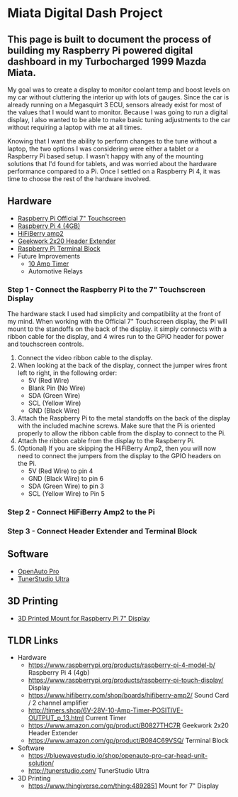 # Miata Digital Dash Project
## This page is built to document the process of building my Raspberry Pi powered digital dashboard in my Turbocharged 1999 Mazda Miata.

My goal was to create a display to monitor coolant temp and boost levels on my car without cluttering the interior up with lots of gauges. Since the car is already running on a Megasquirt 3 ECU, sensors already exist for most of the values that I would want to monitor. Because I was going to run a digital display, I also wanted to be able to make basic tuning adjustments to the car without requiring a laptop with me at all times.

Knowing that I want the ability to perform changes to the tune without a laptop, the two options I was considering were either a tablet or a Raspberry Pi based setup. I wasn't happy with any of the mounting solutions that I'd found for tablets, and was worried about the hardware performance compared to a Pi. Once I settled on a Raspberry Pi 4, it was time to choose the rest of the hardware involved.

## Hardware
- [Raspberry Pi Official 7" Touchscreen](https://www.raspberrypi.org/products/raspberry-pi-touch-display/)
- [Raspberry Pi 4 (4GB)](https://www.raspberrypi.org/products/raspberry-pi-4-model-b/)
- [HiFiBerry amp2](https://www.hifiberry.com/shop/boards/hifiberry-amp2/)
- [Geekwork 2x20 Header Extender](https://www.amazon.com/gp/product/B0827THC7R)
- [Raspberry Pi Terminal Block](https://www.amazon.com/gp/product/B084C69VSQ/)
- Future Improvements
  - [10 Amp Timer](http://timers.shop/6V-28V-10-Amp-Timer-POSITIVE-OUTPUT_p_13.html)
  - Automotive Relays

### Step 1 - Connect the Raspberry Pi to the 7" Touchscreen Display

The hardware stack I used had simplicity and compatibility at the front of my mind. When working with the Official 7" Touchscreen display, the Pi will mount to the standoffs on the back of the display. it simply connects with a ribbon cable for the display, and 4 wires run to the GPIO header for power and touchscreen controls.

1. Connect the video ribbon cable to the display.
2. When looking at the back of the display, connect the jumper wires front left to right, in the following order:
   - 5V (Red Wire)
   - Blank Pin (No Wire)
   - SDA (Green Wire)
   - SCL (Yellow Wire)
   - GND (Black Wire)
3. Attach the Raspberry Pi to the metal standoffs on the back of the display with the included machine screws. Make sure that the Pi is oriented properly to allow the ribbon cable from the display to connect to the Pi.
4. Attach the ribbon cable from the display to the Raspberry Pi.
5. (Optional) If you are skipping the HiFiBerry Amp2, then you will now need to connect the jumpers from the display to the GPIO headers on the Pi.
   - 5V (Red Wire) to pin 4
   - GND (Black Wire) to pin 6
   - SDA (Green Wire) to pin 3
   - SCL (Yellow Wire) to Pin 5

### Step 2 - Connect HiFiBerry Amp2 to the Pi



### Step 3 - Connect Header Extender and Terminal Block

## Software
- [OpenAuto Pro](https://bluewavestudio.io/shop/openauto-pro-car-head-unit-solution/)
- [TunerStudio Ultra](http://tunerstudio.com/)

## 3D Printing
- [3D Printed Mount for Raspberry Pi 7" Display](https://www.thingiverse.com/thing:4892851)

## TLDR Links
- Hardware
  - https://www.raspberrypi.org/products/raspberry-pi-4-model-b/ Raspberry Pi 4 (4gb)
  - https://www.raspberrypi.org/products/raspberry-pi-touch-display/ Display
  - https://www.hifiberry.com/shop/boards/hifiberry-amp2/ Sound Card / 2 channel amplifier
  - http://timers.shop/6V-28V-10-Amp-Timer-POSITIVE-OUTPUT_p_13.html Current Timer
  - https://www.amazon.com/gp/product/B0827THC7R Geekwork 2x20 Header Extender
  - https://www.amazon.com/gp/product/B084C69VSQ/ Terminal Block 
- Software
  - https://bluewavestudio.io/shop/openauto-pro-car-head-unit-solution/
  - http://tunerstudio.com/ TunerStudio Ultra
- 3D Printing
  - https://www.thingiverse.com/thing:4892851 Mount for 7" Display